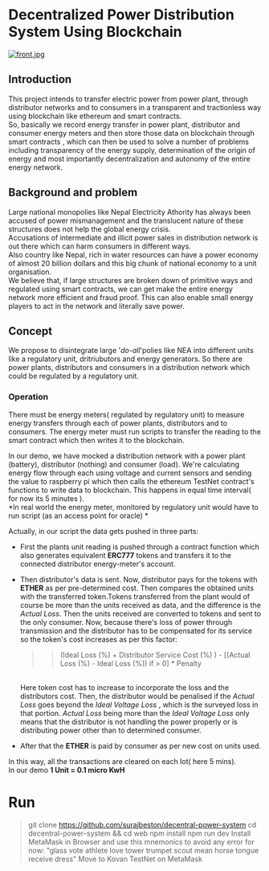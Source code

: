 # Decentralized Power Distribution System Using Blockchain

[![front.jpg](https://i.postimg.cc/7PNyZsfs/front.jpg)](https://postimg.cc/F116Pxb3)

## Introduction 

This project intends to transfer electric power from power plant, through distributor networks and to consumers in a transparent and
tractionless way using blockchain like ethereum and smart contracts. <br />
So, basically we record energy transfer in power plant, distributor and consumer energy meters and then store those data on blockchain through smart contracts 
, which can then be used to solve a number of problems including transparency of the energy supply, determination of the origin of energy and most importantly 
decentralization and autonomy of the entire energy network.<br />

## Background and problem

Large national monopolies like Nepal Electricity Athority has always been accused of power mismanagement and the translucent nature of these structures
does not help the global energy crisis. <br />
Accusations of intermediate and illicit power sales in distribution network is out there which can harm consumers in different ways. <br>
Also country like Nepal, rich in water resources can have a power economy of almost 20 billion dollars and this big chunk of national economy to a unit organisation.
<br />
We believe that, if large structures are broken down of primitive ways and regulated using smart contracts, we can get make the entire energy network more efficient
and fraud proof. This can also enable small energy players to act in the network and literally save power.<br>

## Concept

We propose to disintegrate large '*do-all*'polies like NEA into different units like a regulatory unit, dritriubutors and energy generators. So there are power plants, distributors 
and consumers in a distribution network which could be regulated by a regulatory unit. 


### Operation 

There must be energy meters( regulated by regulatory unit) to measure energy transfers through each of power plants, distributors and to consumers. The energy meter
must run scripts to transfer the reading to the smart contract which then writes it to the blockchain. <br />

In our demo, we have mocked a distribution network with a power plant (battery), distributor (nothing) and consumer (load). We're calculating energy flow through 
each using voltage and current sensors and sending the value to raspberry pi which then calls the ethereum TestNet contract's functions to write data to blockchain. This happens in
equal time interval( for now its 5 minutes ). <br /> *In real world the energy meter, monitored by regulatory unit would have to run script (as an access point for oracle) *

Actually, in our script the data gets pushed in three parts: 
- First the plants unit reading is pushed through a contract function which also generates equivalent **ERC777** tokens and transfers it to the connected distributor energy-meter's account.
- Then distributor's data is sent. Now, distributor pays for the tokens with **ETHER** as per pre-determined cost. Then compares the obtained units with the transferred token.Tokens transferred from 
the plant would of course be more than the units received as data, and the difference is the *Actual Loss*. Then the units received are converted to tokens and sent to the only consumer. Now, because there's loss of power through transmission
and the distributor has to be compensated for its service so the token's cost increases as per this factor: <br />

  >> (Ideal Loss (%) + Distributor Service Cost (%) ) -  [(Actual Loss (%) - Ideal Loss (%)) if > 0]  * Penalty
  
  <br /> Here token cost has to increase to incorporate the loss and the distributors cost. Then, the distributor would be penalised if the *Actual Loss* goes beyond the *Ideal Voltage Loss* 
 , which is the surveyed loss in that portion. *Actual Loss* being more than the *Ideal Voltage Loss* only means that the distributor is not handling the 
 power properly or is distributing power other than to determined consumer. <br />
 
 - After that the **ETHER** is paid by consumer as per new cost on units used.
 
 In this way, all the transactions are cleared on each lot( here 5 mins). <br />
 In our demo **1 Unit = 0.1 micro KwH**


# Run

> git clone https://github.com/surajbeston/decentral-power-system
> cd decentral-power-system && cd web
> npm install
> npm run dev
> Install MetaMask in Browser and use this mnemonics to avoid any error for now: "glass vote athlete love tower trumpet scout mean horse tongue receive dress" 
> Move to Kovan TestNet on MetaMask